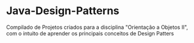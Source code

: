 # Java-Design-Patterns
Compilado de Projetos criados para a disciplina "Orientação a Objetos II", com o intuito de aprender os principais conceitos de Design Patters
